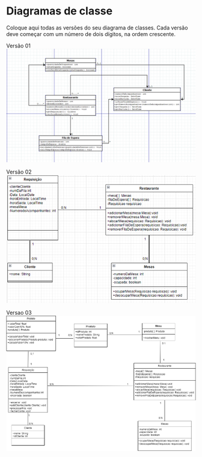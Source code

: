 # Diagramas de classe
Coloque aqui todas as versões do seu diagrama de classes. Cada versão deve começar com um número de dois dígitos, na ordem crescente.

Versão 01
<img src="/docs/diagramas/image_2024-03-24_210650288.png"></img>

Versão 02
<img src="/docs/diagramas/DiagramaUML.png"></img>

Versao 03
<img src="/docs/diagramas/Diagramsprint2.png"></img>

